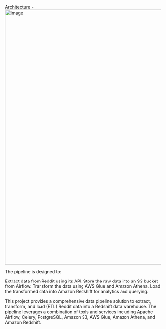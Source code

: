 Architecture - 
<img width="824" alt="image" src="https://github.com/kaesahu/reddit-data-pipeline/assets/39849443/b3c2eecc-4949-4eaf-b891-177fce4f68ca">


The pipeline is designed to:

Extract data from Reddit using its API.
Store the raw data into an S3 bucket from Airflow.
Transform the data using AWS Glue and Amazon Athena.
Load the transformed data into Amazon Redshift for analytics and querying.

This project provides a comprehensive data pipeline solution to extract, transform, and load (ETL) Reddit data into a Redshift data warehouse. The pipeline leverages a combination of tools and services including Apache Airflow, Celery, PostgreSQL, Amazon S3, AWS Glue, Amazon Athena, and Amazon Redshift.
 
